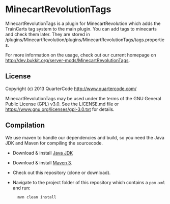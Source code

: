 MinecartRevolutionTags
======================

MinecartRevolutionTags is a plugin for MinecartRevolution which adds the TrainCarts tag system to the main plugin.
You can add tags to minecarts and check them later. They are stored in /plugins/MinecartRevolution/plugins/MinecartRevolutionTags/tags.properties.

For more information on the usage, check out our current homepage on http://dev.bukkit.org/server-mods/MinecartRevolutionTags.

License
-------

Copyright (c) 2013 QuarterCode <http://www.quartercode.com/>

MinecartRevolutionTags may be used under the terms of the GNU General Public License (GPL) v3.0. See the LICENSE.md file or https://www.gnu.org/licenses/gpl-3.0.txt for details.

Compilation
-----------

We use maven to handle our dependencies and build, so you need the Java JDK and Maven for compiling the sourcecode.

* Download & install [Java JDK](http://www.oracle.com/technetwork/java/javase/downloads/jdk7-downloads-1880260.html)
* Download & install [Maven 3](http://maven.apache.org/download.cgi).
* Check out this repository (clone or download).
* Navigate to the project folder of this repository which contains a `pom.xml` and run:

        mvn clean install

